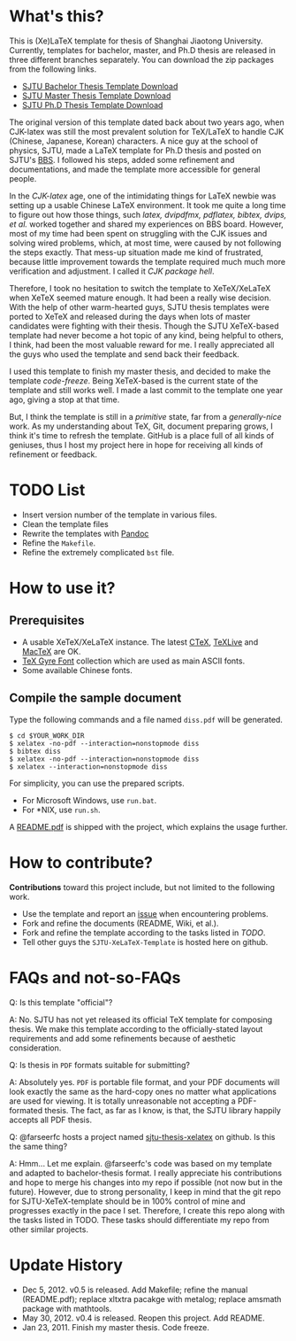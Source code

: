 # What's this? 

This is (Xe)LaTeX template for thesis of Shanghai Jiaotong University. Currently, templates for bachelor, master, and Ph.D thesis are released in three different branches separately. You can download the zip packages from the following links. 

* [SJTU Bachelor Thesis Template Download](https://nodeload.github.com/weijianwen/sjtu-thesis-template-latex/zipball/bachelor-thesis)
* [SJTU Master Thesis Template Download](https://nodeload.github.com/weijianwen/sjtu-thesis-template-latex/zipball/master-thesis) 
* [SJTU Ph.D Thesis Template Download](https://nodeload.github.com/weijianwen/sjtu-thesis-template-latex/zipball/phd-thesis) 

The original version of this template dated back about two years ago, when CJK-latex was still the most prevalent solution for TeX/LaTeX to handle CJK (Chinese, Japanese, Korean) characters. A nice guy at the school of physics, SJTU, made a LaTeX template for Ph.D thesis and posted on SJTU's [BBS](https://bbs.sjtu.edu.cn/bbsdoc?board=TeX_LaTeX). I followed his steps, added some refinement and documentations, and made the template more accessible for general people.

In the *CJK-latex* age, one of the intimidating things for LaTeX newbie was setting up a usable Chinese LaTeX environment. It took me quite a long time to figure out how those things, such *latex, dvipdfmx, pdflatex, bibtex, dvips, et al.* worked together and shared my experiences on BBS board. However, most of my time had been spent on struggling with the CJK issues and solving wired problems, which, at most time, were caused by not following the steps exactly. That mess-up situation made me kind of frustrated, because little improvement towards the template required much much more verification and adjustment. I called it *CJK package hell*.

Therefore, I took no hesitation to switch the template to XeTeX/XeLaTeX when XeTeX seemed mature enough. It had been a really wise decision. With the help of other warm-hearted guys, SJTU thesis templates were ported to XeTeX and released during the days when lots of master candidates were fighting with their thesis. Though the SJTU XeTeX-based template had never become a hot topic of any kind, being helpful to others, I think, had been the most valuable reward for me. I really appreciated all the guys who used the template and send back their feedback.

I used this template to finish my master thesis, and decided to make the template *code-freeze*. Being XeTeX-based is the current state of the template and still works well. I made a last commit to the template one year ago, giving a stop at that time.

But, I think the template is still in a *primitive* state, far from a *generally-nice* work. As my understanding about TeX, Git, document preparing grows, I think it's time to refresh the template. GitHub is a place full of all kinds of geniuses, thus I host my project here in hope for receiving all kinds of refinement or feedback. 

# TODO List
* Insert version number of the template in various files.
* Clean the template files
* Rewrite the templates with [Pandoc](http://johnmacfarlane.net/pandoc/)
* Refine the ```Makefile```.
* Refine the extremely complicated ```bst``` file.

# How to use it? 

## Prerequisites

* A usable XeTeX/XeLaTeX instance. The latest [CTeX], [TeXLive] and [MacTeX] are OK.
* [TeX Gyre Font] collection which are used as main ASCII fonts.
* Some available Chinese fonts. 

## Compile the sample document

Type the following commands and a file named ```diss.pdf``` will be generated.

	$ cd $YOUR_WORK_DIR
	$ xelatex -no-pdf --interaction=nonstopmode diss
	$ bibtex diss
	$ xelatex -no-pdf --interaction=nonstopmode diss
	$ xelatex --interaction=nonstopmode diss
 
For simplicity, you can use the prepared scripts.

* For Microsoft Windows, use ```run.bat```.
* For *NIX, use ```run.sh```.

A [README.pdf] is shipped with the project, which explains the usage further.

# How to contribute? 

**Contributions** toward this project include, but not limited to the following work. 

* Use the template and report an [issue] when encountering problems.
* Fork and refine the documents (README, Wiki, et al.).
* Fork and refine the template according to the tasks listed in *TODO*.
* Tell other guys the ```SJTU-XeLaTeX-Template``` is hosted here on github. 


# FAQs and not-so-FAQs 

Q: Is this template "official"?

A: No. SJTU has not yet released its official TeX template for composing thesis. We make this template according to the officially-stated layout requirements and add some refinements because of aesthetic consideration.

Q: Is thesis in ```PDF``` formats suitable for submitting?

A: Absolutely yes. ```PDF``` is portable file format, and your PDF documents will look exactly the same as the hard-copy ones no matter what applications are used for viewing. It is totally unreasonable not accepting a PDF-formated thesis. The fact, as far as I know, is that, the SJTU library happily accepts all PDF thesis.

Q: @farseerfc hosts a project named [sjtu-thesis-xelatex] on github. Is this the same thing?

A: Hmm... Let me explain.  @farseerfc's code was based on my template and adapted to bachelor-thesis format. I really appreciate his contributions and hope to merge his changes into my repo if possible (not now but in the future). However, due to strong personality, I keep in mind that the git repo for SJTU-XeTeX-template should be in 100% control of mine and progresses exactly in the pace I set. Therefore, I create this repo along with the tasks listed in TODO. These tasks should differentiate my repo from other similar projects.


# Update History 
* Dec 5, 2012. v0.5 is released. Add Makefile; refine the manual (README.pdf); replace xltxtra pacakge with metalog; replace amsmath package with mathtools.
* May 30, 2012. v0.4 is released. Reopen this project. Add README.
* Jan 23, 2011. Finish my master thesis. Code freeze.

[README.pdf]: https://raw.github.com/weijianwen/sjtu-thesis-template-latex/master/README.pdf
[CTeX]: http://www.ctex.org/HomePage
[TeXLive]: http://www.tug.org/texlive/
[MacTeX]: http://www.tug.org/mactex/2011/
[TeX Gyre Font]: http://www.gust.org.pl/projects/e-foundry/tex-gyre/
[issue]: https://github.com/weijianwen/sjtu-thesis-template-latex/issues 
[sjtu-thesis-xelatex]: https://github.com/farseerfc/sjtu-thesis-xelatex

